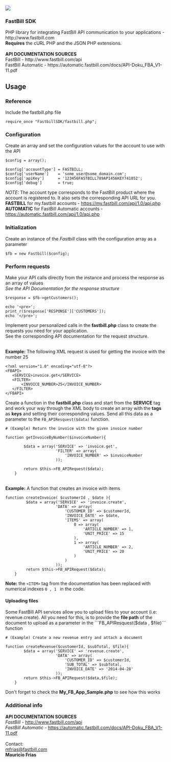 <a href="www.fastbill.com"><img src="http://www.fastbill.com/firma-de/img/fb_logo.svg"/></a>
==========================

<h3>FastBill SDK </h3>PHP library for integrating FastBill API communication to your applications - http://www.fastbill.com
<br><b>Requires</b> the cURL PHP and the JSON PHP extensions.
<br>
<br>
<b>API DOCUMENTATION SOURCES</b>
<br>FastBill - http://www.fastbill.com/api
<br>FastBill Automatic - https://automatic.fastbill.com/docs/API-Doku_FBA_V1-11.pdf
<br>


<h2>Usage</h2>

<h3>Reference</h3>


Include the fastbill.php file 


```
require_once "FastbillSDK/fastbill.php";
```

<h3>Configuration</h3>

Create an array and set the configuration values for the account to use with the API

```
$config = array();
            
$config['accountType'] = FASTBILL;
$config['userName']    = 'some_user@some_domain.com';
$config['apiKey']      = '123456FASTBILL789API456KEY741852';                        
$config['debug']       = true;
```

_NOTE:_ The account type corresponds to the FastBill product where the account is registered to. It also sets the corresponding API URL for you.<br>
<b>FASTBILL</b> for my.fastbill accounts - https://my.fastbill.com/api/1.0/api.php<br>
<b>AUTOMATIC</b> for FastBill Automatic accounts - https://automatic.fastbill.com/api/1.0/api.php<br>

<h3>Initialization</h3>

Create an instance of the _Fastbill_ class with the configuration array as a parameter

```
$fb = new Fastbill($config);
```

<h3>Perform requests</h3>

Make your API calls directly from the instance and process the response as an array of values
<br> _See the API Documentation for the response structure_

```
$response = $fb->getCustomers();

echo '<pre>';
print_r($response['RESPONSE']['CUSTOMERS']);
echo '</pre>';

```

Implement your personalized calls in the <b>fastbill.php</b> class to create the requests you need for your application.
<br>See the corresponding API documentation for the request structure.

<br><b>Example:</b> The following XML request is used for getting the invoice with the number 25

```
<?xml version="1.0" encoding="utf-8"?>
<FBAPI>
   <SERVICE>invoice.get</SERVICE>
   <FILTER>
       <INVOICE_NUMBER>25</INVOICE_NUMBER>
   </FILTER>
</FBAPI>
```
Create a function in the <b>fastbill.php</b> class and start from the <b>SERVICE</b> tag and work your way through the XML body to create an array with the <b>tags</b> as <b>keys</b> and setting their corresponding values. Send all this data as a parameter to the ```FB_APIResquest($data)``` function.

```
# (Example) Return the invoice with the given invoice number

function getInvoiceByNumber($invoiceNumber){

        $data = array('SERVICE' => 'invoice.get',
                      'FILTER' => array(
                          'INVOICE_NUMBER' => $invoiceNumber
                      ));
                      
        return $this->FB_APIRequest($data);        
    }
```

<br><b>Example:</b> A function that creates an invoice with items

```
function createInvoice( $customerId , $date ){
         $data = array('SERVICE' => 'invoice.create',
                      'DATA' => array(
                          'CUSTOMER_ID' => $customerId,
                          'INVOICE_DATE' => $date,
                          'ITEMS' => array(
                              0 => array(
                                  'ARTICLE_NUMBER' => 1,
                                  'UNIT_PRICE' => 15
                              ),
                              1 => array(
                                  'ARTICLE_NUMBER' => 2,
                                  'UNIT_PRICE' => 20
                              )
                          )
                      ));   
         return $this->FB_APIRequest($data);
    }

```
<b>Note:</b> the ```<ITEM>``` tag from the documentation has been replaced with numerical indexes ```0 , 1 ``` in the code.


<h4>Uploading files</h4>
Some FastBill API services allow you to upload files to your account (i.e: revenue.create). All you need for this, is to provide the <b>file path</b> of the document to upload as a parameter in the ```FB_APIResquest($data , $file)``` function 

```
# (Example) Create a new revenue entry and attach a document

function createRevenue($customerId, $subTotal, $file){
        $data = array('SERVICE' => 'revenue.create',
                      'DATA' => array(
                          'CUSTOMER_ID' => $customerId,
                          'SUB_TOTAL' => $subTotal,
                          'INVOICE_DATE' => '2014-04-28'
                      ));
        return $this->FB_APIRequest($data,$file);        
    }
```

Don't forget to check the <b>My_FB_App_Sample.php</b> to see how this works


<h3>Additional info</h3>

<b>API DOCUMENTATION SOURCES</b>
<br>_FastBill_ - http://www.fastbill.com/api
<br>_FastBill Automatic_ - https://automatic.fastbill.com/docs/API-Doku_FBA_V1-11.pdf
<br>
<br>
Contact:
<br>mfrias@fastbill.com
<br><b>Mauricio Frias</b>



